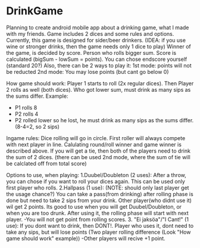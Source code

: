 # DrinkGame
Planning to create android mobile app about a drinking game, what I made with my friends. Game includes 2 dices and some rules and options. 
Currently, this game is designed for sider/beer drinkers. (IDEA: if you use wine or stronger drinks, then the game needs only 1 dice to play)
Winner of the game, is decided by score. Person who rolls bigger sum. Score is calculated (bigSum - lowSum = points). You can chose endscore yourself (standard 20?)
Also, there can be 2 ways to play it:
 1st mode: points will not be reducted
 2nd mode: You may lose points (but cant go below 0)



How game should work:
Player 1 starts to roll (2x regular dices). Then Player 2 rolls as well (both dices). Who got lower sum, must drink as many sips as the sums differ. 
Example:
   - P1 rolls 8
   - P2 rolls 4
   - P2 rolled lower so he lost, he must drink as many sips as the sums differ. (8-4=2, so 2 sips)

Ingame rules:
Dice rolling will go in circle. First roller will always compete with next player in line. Calulating round/roll winner and game winner is described above.
If you will get a tie, then both of the players need to drink the sum of 2 dices. (there can be used 2nd mode, where the sum of tie will be calclated off from total score)

Options to use, when playing:
  1.Duubel/Doubleton (2 uses):
    After a throw, you can chose if you want to roll your dices again. This can be used only first player who rolls. 
  2.Hallpass (1 use): (NOTE: should only last player get the usage chance?)
    You can take a pass(from drinking) after rolling phase is done but need to take 2 sips from your drink. Other player(who didnt use it) wil get 2 points.
    Its good to use when you will get Duubel/Doubleton, or when you are too drunk. After using it, the rolling phase will start with next player.
       -You will not get point from rolling scores.
  3. "Ei jaksöa"/"I Cant!" (1 use):
     If you dont want to drink, then DONT!. Player who uses it, dont need to take any sips, but will lose points (Two player rolling difference (Look "How game should work" example))
        -Other players will recive +1 point.
        




